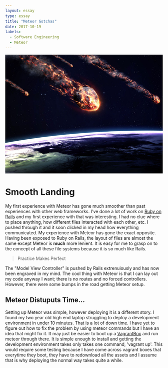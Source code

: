 ```yaml
---
layout: essay
type: essay
title: "Meteor Gotchas"
date: 2017-10-19
labels:
  - Software Engineering
  - Meteor
---
```


<img class="ui medium right floated rounded image" src="../images/meteor-destruction.jpg">

# Smooth Landing

My first experience with Meteor has gone much smoother than past experiences with other web frameworks. I've done a lot of work on [Ruby on Rails](http://rubyonrails.org/) and my first experience with that was interesting. I had no clue where to place anything, how different files interacted with each other, etc. I pushed through it and it soon clicked in my head how everything communicated. My experience with Meteor has gone the exact opposite. Having been exposed to Ruby on Rails, the layout of files are almost the same except Meteor is **much** more lenient. It is easy for me to grasp on to the concept of all these file systems because it is so much like Rails. 

> Practice Makes Perfect

The "Model View Controller" is pushed by Rails extrenuiously and has now been engraved in my mind. The cool thing with Meteor is that I can lay out my code anyway I want; there is no routes and no forced controllers. However, there were some bumps in the road getting Meteor setup. 

## Meteor Distuputs Time...

Setting up Meteor was simple, however deploying it is a different story. I found my two year old high end laptop struggling to deploy a development environment in under 10 minutes. That is a lot of down time. I have yet to figure out how to fix the problem by using meteor commands but I have an idea that might fix it. It may just be easier to boot up a [VagrantBox](https://www.vagrantup.com/) and run meteor through there. It is simple enough to install and getting the development environment takes only takes one command, 'vagrant up'. This would require some testing because I have come across vagrant boxes that everytime they boot, they have to redownload all the assets and I assume that is why deploying the normal way takes quite a while. 

